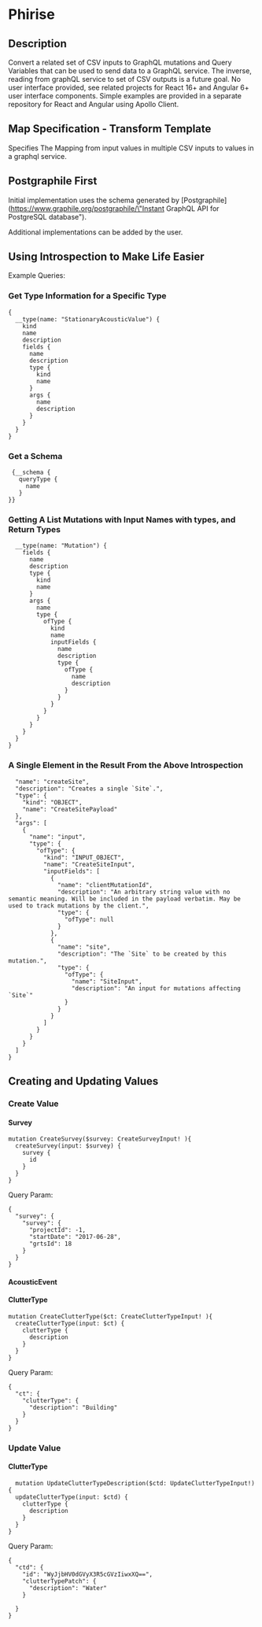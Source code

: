 # Phirise

## Description

Convert a related set of CSV inputs to GraphQL mutations and Query Variables that can be used to send data to a GraphQL service.  The inverse, reading from graphQL service to set of CSV outputs is a future goal.  No user interface provided, see related projects for React 16+ and Angular 6+ user interface components.  Simple examples are provided in a separate repository for React and Angular using Apollo Client.

## Map Specification - Transform Template

Specifies The Mapping from input values in multiple CSV inputs to values in a graphql service.

## Postgraphile First

Initial implementation uses the schema generated by [Postgraphile](https://www.graphile.org/postgraphile/\"Instant GraphQL API for PostgreSQL database\").  

Additional implementations can be added by the user.

## Using Introspection to Make Life Easier

Example Queries:

### Get Type Information for a Specific Type

```
{
  __type(name: "StationaryAcousticValue") {
    kind
    name
    description
    fields {
      name
      description
      type {
        kind
        name
      }
      args {
        name
        description
      }
    }
  }
}
```


### Get a Schema

```
 {__schema {
   queryType {
     name
   }
}}
```

### Getting A  List Mutations with Input Names with types, and Return Types

```{
  __type(name: "Mutation") {
    fields {
      name
      description
      type {
        kind
        name
      }
      args {
        name
        type {
          ofType {
            kind
            name
            inputFields {
              name
              description
              type {
                ofType {
                  name
                  description
                }
              }
            }
          }
        }
      }
    }
  }
}
```

### A Single Element in the Result From the Above Introspection

```{
  "name": "createSite",
  "description": "Creates a single `Site`.",
  "type": {
    "kind": "OBJECT",
    "name": "CreateSitePayload"
  },
  "args": [
    {
      "name": "input",
      "type": {
        "ofType": {
          "kind": "INPUT_OBJECT",
          "name": "CreateSiteInput",
          "inputFields": [
            {
              "name": "clientMutationId",
              "description": "An arbitrary string value with no semantic meaning. Will be included in the payload verbatim. May be used to track mutations by the client.",
              "type": {
                "ofType": null
              }
            },
            {
              "name": "site",
              "description": "The `Site` to be created by this mutation.",
              "type": {
                "ofType": {
                  "name": "SiteInput",
                  "description": "An input for mutations affecting `Site`"
                }
              }
            }
          ]
        }
      }
    }
  ]
}
```

## Creating and Updating Values

### Create Value

#### Survey

```
mutation CreateSurvey($survey: CreateSurveyInput! ){
  createSurvey(input: $survey) {
    survey {
      id
    }
  }
}
```

Query Param:

```
{
  "survey": {
    "survey": {
      "projectId": -1,
      "startDate": "2017-06-28",
      "grtsId": 18
    }
  }
}
```

#### AcousticEvent



#### ClutterType

```
mutation CreateClutterType($ct: CreateClutterTypeInput! ){
  createClutterType(input: $ct) {
    clutterType {
      description
    }
  }
}
```

Query Param:

```
{
  "ct": {
    "clutterType": {
      "description": "Building"
    }
  }
}
```



### Update Value

#### ClutterType

```
  mutation UpdateClutterTypeDescription($ctd: UpdateClutterTypeInput!) {
  updateClutterType(input: $ctd) {
    clutterType {
      description
    }
  }
}
```

Query Param:

```
{
  "ctd": {
    "id": "WyJjbHV0dGVyX3R5cGVzIiwxXQ==",
    "clutterTypePatch": {
      "description": "Water"
    }

  }
}
```
